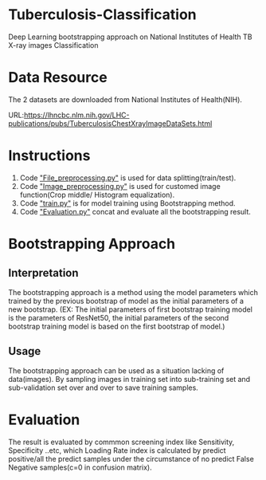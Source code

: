 # Tuberculosis-Classification
Deep Learning bootstrapping approach on National Institutes of Health TB X-ray images Classification

# Data Resource
The 2 datasets are downloaded from National Institutes of Health(NIH).

URL:https://lhncbc.nlm.nih.gov/LHC-publications/pubs/TuberculosisChestXrayImageDataSets.html

# Instructions
1. Code ["File_preprocessing.py"](https://github.com/xup6YJ/Tuberculosis-Classification/blob/main/TB_Example/File_preprocessing.py) is used for data splitting(train/test).
2. Code ["Image_preprocessing.py"](https://github.com/xup6YJ/Tuberculosis-Classification/blob/main/TB_Example/Image_preprocessing.py) is used for customed image function(Crop middle/ Histogram equalization).
3. Code ["train.py"](https://github.com/xup6YJ/Tuberculosis-Classification/blob/main/TB_Example/train.py) is for model training using Bootstrapping method.
4. Code ["Evaluation.py"](https://github.com/xup6YJ/Tuberculosis-Classification/blob/main/TB_Example/Evaluation.py) concat and evaluate all the bootstrapping result.

# Bootstrapping Approach
Interpretation
---
The bootstrapping approach is a method using the model parameters which trained by the previous bootstrap of model as the initial parameters of a new bootstrap.
(EX: The initial parameters of first bootstrap training model is the parameters of ResNet50, the initial parameters of the second bootstrap training model is based on the first bootstrap of model.)

Usage
---
The bootstrapping approach can be used as a situation lacking of data(images). By sampling images in training set into sub-training set and sub-validation set over and over to save training samples.

# Evaluation
The result is evaluated by commmon screening index like Sensitivity, Specificity ..etc, which Loading Rate index is calculated by predict positive/all the predict samples under the circumstance of no predict False Negative samples(c=0 in confusion matrix).
